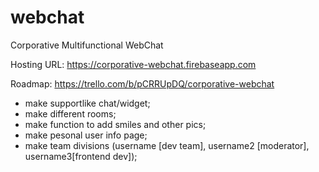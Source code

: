 # webchat
Corporative Multifunctional WebChat

Hosting URL: https://corporative-webchat.firebaseapp.com

Roadmap:
https://trello.com/b/pCRRUpDQ/corporative-webchat

- make supportlike chat/widget;
- make different rooms;
- make function to add smiles and other pics;
- make pesonal user info page;
- make team divisions (username [dev team], username2 [moderator], username3[frontend dev]);
